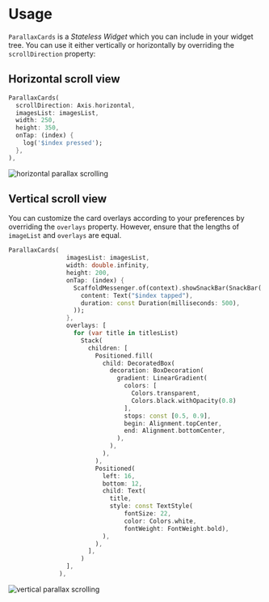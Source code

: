 # Usage

`ParallaxCards` is a _Stateless Widget_ which you can include in your widget tree.
You can use it either vertically or horizontally by overriding the `scrollDirection` property:

## Horizontal scroll view
```dart
ParallaxCards(
  scrollDirection: Axis.horizontal,
  imagesList: imagesList,
  width: 250,
  height: 350,
  onTap: (index) {
    log('$index pressed');
  },
),
```

<img src="https://github.com/toseefkhan403/ParallaxCards/blob/master/display/horizontal.gif" alt="horizontal parallax scrolling">

## Vertical scroll view

You can customize the card overlays according to your preferences by overriding the `overlays` property. 
However, ensure that the lengths of `imageList` and `overlays` are equal.

```dart
ParallaxCards(
                imagesList: imagesList,
                width: double.infinity,
                height: 200,
                onTap: (index) {
                  ScaffoldMessenger.of(context).showSnackBar(SnackBar(
                    content: Text("$index tapped"),
                    duration: const Duration(milliseconds: 500),
                  ));
                },
                overlays: [
                  for (var title in titlesList)
                    Stack(
                      children: [
                        Positioned.fill(
                          child: DecoratedBox(
                            decoration: BoxDecoration(
                              gradient: LinearGradient(
                                colors: [
                                  Colors.transparent,
                                  Colors.black.withOpacity(0.8)
                                ],
                                stops: const [0.5, 0.9],
                                begin: Alignment.topCenter,
                                end: Alignment.bottomCenter,
                              ),
                            ),
                          ),
                        ),
                        Positioned(
                          left: 16,
                          bottom: 12,
                          child: Text(
                            title,
                            style: const TextStyle(
                                fontSize: 22,
                                color: Colors.white,
                                fontWeight: FontWeight.bold),
                          ),
                        ),
                      ],
                    )
                ],
              ),
```

<img src="https://github.com/toseefkhan403/ParallaxCards/blob/master/display/vertical.gif" alt="vertical parallax scrolling">
